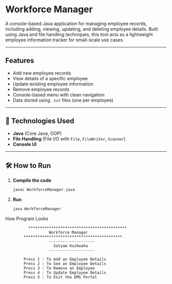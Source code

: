 # Workforce Manager

A console-based Java application for managing employee records, including adding, viewing, updating, and deleting employee details. Built using Java and file handling techniques, this tool acts as a lightweight employee information tracker for small-scale use cases.

---

## Features

- Add new employee records
- View details of a specific employee
- Update existing employee information
- Remove employee records
- Console-based menu with clean navigation
- Data stored using `.txt` files (one per employee)

---

## 🚀 Technologies Used

- **Java** (Core Java, OOP)
- **File Handling** (File I/O with `File`, `FileWriter`, `Scanner`)
- **Console UI**

---

## 🛠️ How to Run

1. **Compile the code**
   ```bash
   javac WorkforceManager.java
   ```
2. **Run**
   ```bash
   java WorkforceManager
   ```




How Program Looks

           
              *******************************************
                       Workforce Manager
            *******************************************
                       --------------------
                         Satyam Kushwaha
                       --------------------
            
            Press 1 : To Add an Employee Details
            Press 2 : To See an Employee Details
            Press 3 : To Remove an Employee
            Press 4 : To Update Employee Details
            Press 5 : To Exit the EMS Portal
           

   

